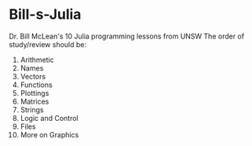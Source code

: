 # Bill-s-Julia
Dr. Bill McLean's 10 Julia programming lessons from UNSW
The order of study/review should be:
1) Arithmetic
2) Names
3) Vectors
4) Functions
5) Plottings
6) Matrices
7) Strings
8) Logic and Control
9) Files
10) More on Graphics
